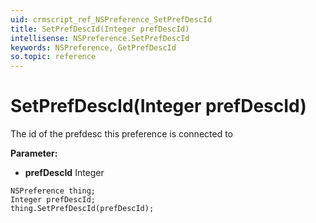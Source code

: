 ```yaml
---
uid: crmscript_ref_NSPreference_SetPrefDescId
title: SetPrefDescId(Integer prefDescId)
intellisense: NSPreference.SetPrefDescId
keywords: NSPreference, GetPrefDescId
so.topic: reference
---
```


# SetPrefDescId(Integer prefDescId)

The id of the prefdesc this preference is connected to

**Parameter:** 
* **prefDescId** Integer

```crmscript
NSPreference thing;
Integer prefDescId;
thing.SetPrefDescId(prefDescId);
```


